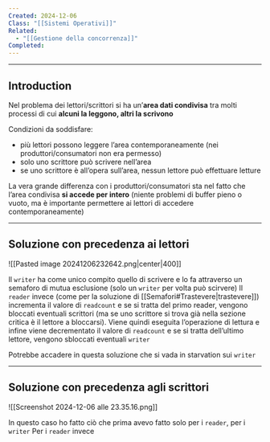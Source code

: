 ```yaml
---
Created: 2024-12-06
Class: "[[Sistemi Operativi]]"
Related:
  - "[[Gestione della concorrenza]]"
Completed:
---
```

---
## Introduction
Nel problema dei lettori/scrittori si ha un’**area dati condivisa** tra molti processi di cui **alcuni la leggono, altri la scrivono**

Condizioni da soddisfare:
- più lettori possono leggere l’area contemporaneamente (nei produttori/consumatori non era permesso)
- solo uno scrittore può scrivere nell’area
- se uno scrittore è all’opera sull’area, nessun lettore può effettuare letture

La vera grande differenza con i produttori/consumatori sta nel fatto che l’area condivisa **si accede per intero** (niente problemi di buffer pieno o vuoto, ma è importante permettere ai lettori di accedere contemporaneamente)

---
## Soluzione con precedenza ai lettori
![[Pasted image 20241206232642.png|center|400]]

Il `writer` ha come unico compito quello di scrivere e lo fa attraverso un semaforo di mutua esclusione (solo un `writer` per volta può scirvere)
Il `reader` invece (come per la soluzione di [[Semafori#Trastevere|trastevere]]) incrementa il valore di `readcount` e se si tratta del primo reader, vengono bloccati eventuali scrittori (ma se uno scrittore si trova già nella sezione critica è il lettore a bloccarsi). Viene quindi eseguita l’operazione di lettura e infine viene decrementato il valore di `readcount` e se si tratta dell’ultimo lettore, vengono sbloccati eventuali `writer`

Potrebbe accadere in questa soluzione che si vada in starvation sui `writer`

---
## Soluzione con precedenza agli scrittori
![[Screenshot 2024-12-06 alle 23.35.16.png]]

In questo caso ho fatto ciò che prima avevo fatto solo per i `reader`, per i `writer`
Per i `reader` invece